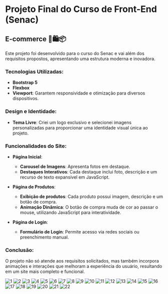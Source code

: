 # Projeto Final do Curso de Front-End (Senac)

## E-commerce 🛒🛍️📦

Este projeto foi desenvolvido para o curso do Senac e vai além dos requisitos propostos, apresentando uma estrutura moderna e inovadora.

### Tecnologias Utilizadas:
- **Bootstrap 5**
- **Flexbox**
- **Viewport**: Garantem responsividade e otimização para diversos dispositivos.

### Design e Identidade:
- **Tema Livre**: 
  Criei um logo exclusivo e selecionei imagens personalizadas para proporcionar uma identidade visual única ao projeto.

### Funcionalidades do Site:

- **Página Inicial**:
  - **Carousel de Imagens**: Apresenta fotos em destaque.
  - **Destaques Interativos**: Cada destaque inclui foto, descrição e um recurso de texto expansível em JavaScript.

- **Página de Produtos**:
  - **Exibição de produtos**: Cada produto possui imagem, descrição e um botão de compra.
  - **Animação Dinâmica**: O botão de compra muda de cor ao passar o mouse, utilizando JavaScript para interatividade.

- **Página de Login**:
  - **Formulário de Login**: Permite acesso via redes sociais ou preenchimento manual.

### Conclusão:
O projeto não só atende aos requisitos solicitados, mas também incorpora animações e interações que melhoram a experiência do usuário, resultando em um site mais completo e funcional.


![1](https://github.com/user-attachments/assets/a4e9b146-1661-4bd1-b5c2-eb8096ea0d36)
![2](https://github.com/user-attachments/assets/135216f1-05dc-4840-af59-3af62c087028)
![3](https://github.com/user-attachments/assets/da93a6be-5f38-44e7-92bf-4c888bede6f3)
![4](https://github.com/user-attachments/assets/43d84eda-8379-40ec-9bfd-8f3a892a4d20)
![5](https://github.com/user-attachments/assets/afd12359-770e-432d-8f93-5f5bbd8b1fa0)
![6](https://github.com/user-attachments/assets/32b72a13-ab3d-4f2e-9d3f-95fe41af41ac)
![7](https://github.com/user-attachments/assets/f888787a-97ad-4985-9d14-0948f06787e8)
![8](https://github.com/user-attachments/assets/ede86afd-2965-477a-8085-aeab0780787e)
![9](https://github.com/user-attachments/assets/6dedbd3a-4bbf-40d1-bf6a-3638f312f6e6)
![10](https://github.com/user-attachments/assets/3085440f-b747-4b32-b8e9-301023aeab94)
![11](https://github.com/user-attachments/assets/28c88a62-37c0-473b-8120-0815127cee45)
![12](https://github.com/user-attachments/assets/e8379618-099c-4a65-b5de-e52baa3d19ac)
![13](https://github.com/user-attachments/assets/6d452696-6591-4fd0-bae8-32064e4709c0)
![14](https://github.com/user-attachments/assets/62ec6e7b-cced-4b30-86d7-91a4e0222f30)
![15](https://github.com/user-attachments/assets/7255d8ff-bed6-4193-b9a0-1e9d69aff475)
![16](https://github.com/user-attachments/assets/43d3a8ad-acac-49c6-abc6-7c1e4e5b1bf5)
![17](https://github.com/user-attachments/assets/3ff56c83-da4e-4de8-9836-dfba49d1a3ce)
![18](https://github.com/user-attachments/assets/e8d3ad57-b94d-4d00-9f5f-63743e6475cf)
![19](https://github.com/user-attachments/assets/27f7414c-cbd4-4bb9-bd3a-9c548b98432d)
![20](https://github.com/user-attachments/assets/516852f3-eb69-4ec2-a510-59b593b047aa)
![21](https://github.com/user-attachments/assets/48ceb92b-212c-4f14-8c16-545b40f20878)
![22](https://github.com/user-attachments/assets/47c30bc5-9bae-4309-94ed-c8f677afa469)
